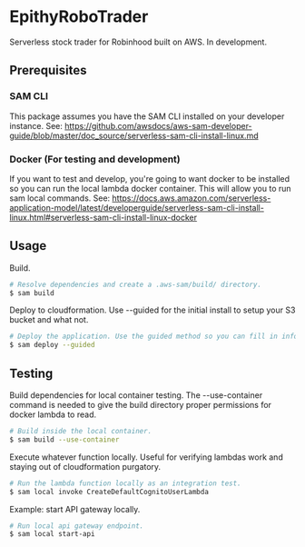 # EpithyRoboTrader

Serverless stock trader for Robinhood built on AWS. In development.

## Prerequisites

### SAM CLI

This package assumes you have the SAM CLI installed on your developer instance. See: https://github.com/awsdocs/aws-sam-developer-guide/blob/master/doc_source/serverless-sam-cli-install-linux.md

### Docker (For testing and development)

If you want to test and develop, you're going to want docker to be installed so you can run the local lambda docker container. This will allow you to run sam local commands. See: https://docs.aws.amazon.com/serverless-application-model/latest/developerguide/serverless-sam-cli-install-linux.html#serverless-sam-cli-install-linux-docker

## Usage

Build.

``` bash
# Resolve dependencies and create a .aws-sam/build/ directory.
$ sam build
```

Deploy to cloudformation. Use --guided for the initial install to setup your S3 bucket and what not.

``` bash
# Deploy the application. Use the guided method so you can fill in information about your S3 bucket and region.
$ sam deploy --guided
```
## Testing

Build dependencies for local container testing. The --use-container command is needed to give the build directory proper permissions for docker lambda to read.

``` bash
# Build inside the local container.
$ sam build --use-container
```

Execute whatever function locally. Useful for verifying lambdas work and staying out of cloudformation purgatory.

``` bash
# Run the lambda function locally as an integration test.
$ sam local invoke CreateDefaultCognitoUserLambda
```

Example: start API gateway locally.

``` bash
# Run local api gateway endpoint.
$ sam local start-api
```